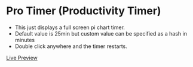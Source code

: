 # Pro Timer  (Productivity Timer)

- This just displays a full screen pi chart timer. 
- Default value is 25min but custom value can be specified as a hash in minutes
- Double click anywhere and the timer restarts.

[Live Preview](https://satyapavan.github.io/pro-timer/)

